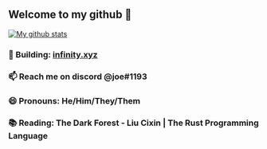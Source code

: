 
## Welcome to my github 👋 
[![My github stats](https://github-readme-stats.vercel.app/api?username=jfrazier-eth&theme=radical&count_private=true)](https://github.com/anuraghazra/github-readme-stats)

### 🔨 Building: [infinity.xyz](https://infinity.xyz)

### 📫 Reach me on discord @joe#1193

### 😄 Pronouns: He/Him/They/Them

### 📚 Reading: The Dark Forest - Liu Cixin | The Rust Programming Language
